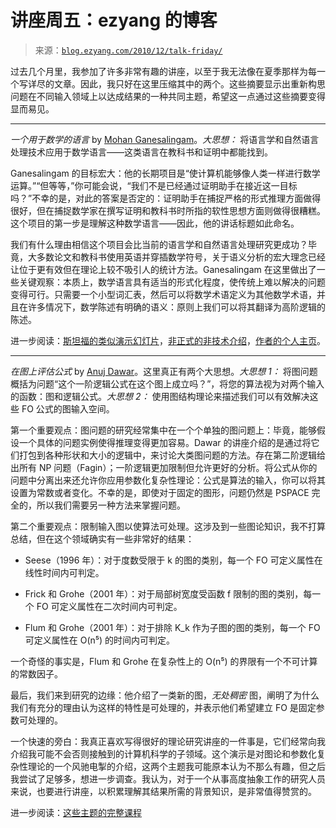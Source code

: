 <!--yml

category: 未分类

date: 2024-07-01 18:18:01

-->

# 讲座周五：ezyang 的博客

> 来源：[`blog.ezyang.com/2010/12/talk-friday/`](http://blog.ezyang.com/2010/12/talk-friday/)

过去几个月里，我参加了许多非常有趣的讲座，以至于我无法像在夏季那样为每一个写详尽的文章。因此，我只好在这里压缩其中的两个。这些摘要显示出重新构思问题在不同输入领域上以达成结果的一种共同主题，希望这一点通过这些摘要变得显而易见。

* * *

*一个用于数学的语言* by [Mohan Ganesalingam](http://people.pwf.cam.ac.uk/mg262/)。*大思想：* 将语言学和自然语言处理技术应用于数学语言——这类语言在教科书和证明中都能找到。

Ganesalingam 的目标宏大：他的长期项目是“使计算机能够像人类一样进行数学运算。”“但等等，”你可能会说，“我们不是已经通过证明助手在接近这一目标吗？”不幸的是，对此的答案是否定的：证明助手在捕捉严格的形式推理方面做得很好，但在捕捉数学家在撰写证明和教科书时所指的软性思想方面则做得很糟糕。这个项目的第一步是理解这种数学语言——因此，他的讲话标题如此命名。

我们有什么理由相信这个项目会比当前的语言学和自然语言处理研究更成功？毕竟，大多数论文和教科书使用英语并穿插数学符号，关于语义分析的宏大理念已经让位于更有效但在理论上较不吸引人的统计方法。Ganesalingam 在这里做出了一些关键观察：本质上，数学语言具有适当的形式化程度，使传统上难以解决的问题变得可行。只需要一个小型词汇表，然后可以将数学术语定义为其他数学术语，并且在许多情况下，数学陈述有明确的语义：原则上我们可以将其翻译为高阶逻辑的陈述。

进一步阅读：[斯坦福的类似演示幻灯片](http://people.pwf.cam.ac.uk/mg262/CSLI%20talk.pdf)，[非正式的非技术介绍](http://people.pwf.cam.ac.uk/mg262/GanesalingamMsum.pdf)，[作者的个人主页](http://people.pwf.cam.ac.uk/mg262/)。

* * *

*在图上评估公式* by [Anuj Dawar](http://www.cl.cam.ac.uk/~ad260/)。这里真正有两个大思想。*大思想 1：* 将图问题概括为问题“这个一阶逻辑公式在这个图上成立吗？”，将您的算法视为对两个输入的函数：图和逻辑公式。*大思想 2：* 使用图结构理论来描述我们可以有效解决这些 FO 公式的图输入空间。

第一个重要观点：图问题的研究经常集中在一个个单独的图问题上：毕竟，能够假设一个具体的问题实例使得推理变得更加容易。Dawar 的讲座介绍的是通过将它们打包到各种形状和大小的逻辑中，来讨论大类图问题的方法。存在第二阶逻辑给出所有 NP 问题（Fagin）；一阶逻辑更加限制但允许更好的分析。将公式从你的问题中分离出来还允许你应用参数化复杂性理论：公式是算法的输入，你可以将其设置为常数或者变化。不幸的是，即使对于固定的图形，问题仍然是 PSPACE 完全的，所以我们需要另一种方法来掌握问题。

第二个重要观点：限制输入图以使算法可处理。这涉及到一些图论知识，我不打算总结，但在这个领域确实有一些非常好的结果：

+   Seese（1996 年）：对于度数受限于 k 的图的类别，每一个 FO 可定义属性在线性时间内可判定。

+   Frick 和 Grohe（2001 年）：对于局部树宽度受函数 f 限制的图的类别，每一个 FO 可定义属性在二次时间内可判定。

+   Flum 和 Grohe（2001 年）：对于排除 K_k 作为子图的图的类别，每一个 FO 可定义属性在 O(n⁵) 的时间内可判定。

一个奇怪的事实是，Flum 和 Grohe 在复杂性上的 O(n⁵) 的界限有一个不可计算的常数因子。

最后，我们来到研究的边缘：他介绍了一类新的图，*无处稠密* 图，阐明了为什么我们有充分的理由认为这样的特性是可处理的，并表示他们希望建立 FO 是固定参数可处理的。

一个快速的旁白：我真正喜欢写得很好的理论研究讲座的一件事是，它们经常向我介绍我可能不会否则接触到的计算机科学的子领域。这个演示是对图论和参数化复杂性理论的一个风驰电掣的介绍，这两个主题我可能原本认为不那么有趣，但之后我尝试了足够多，想进一步调查。我认为，对于一个从事高度抽象工作的研究人员来说，也要进行讲座，以积累理解其结果所需的背景知识，是非常值得赞赏的。

进一步阅读：[这些主题的完整课程](http://phdopen.mimuw.edu.pl/index.php?page=z10w1)
